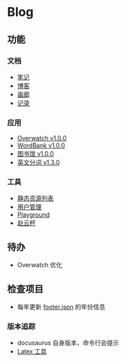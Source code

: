 # Blog

## 功能

### 文档

-   [笔记](https://blog.talaxy.cn/docs/doc-intro)
-   [博客](https://blog.talaxy.cn/blog)
-   [画廊](https://blog.talaxy.cn/gallery)
-   [记录](https://blog.talaxy.cn/some)

### 应用

-   [Overwatch v1.0.0](https://blog.talaxy.cn/ow)
-   [WordBank v1.0.0](https://blog.talaxy.cn/word-bank)
-   [图书馆 v1.0.0](https://blog.talaxy.cn/bookshelf)
-   [英文分词 v1.3.0](https://blog.talaxy.cn/playground/tokenize)

### 工具

-   [静态资源列表](https://blog.talaxy.cn/resource)
-   [用户管理](https://blog.talaxy.cn/user)
-   [Playground](https://blog.talaxy.cn/playground)
-   [赵云杯](https://blog.talaxy.cn/zhaoyun)

## 待办

-   Overwatch 优化

## 检查项目

-   每年更新 [footer.json](i18n/zh-cn/docusaurus-theme-classic/footer.json) 的年份信息

### 版本追踪

-   docusaurus 自身版本，命令行会提示
-   [Latex 工具](https://docusaurus.io/docs/markdown-features/math-equations)
